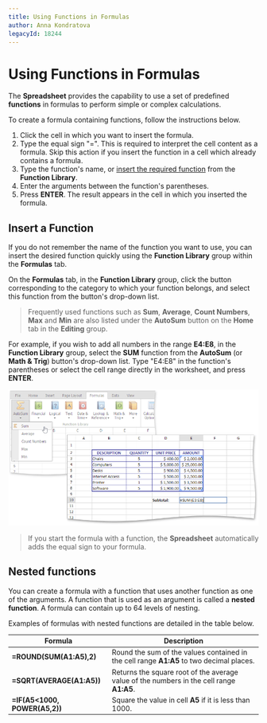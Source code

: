 ```yaml
---
title: Using Functions in Formulas
author: Anna Kondratova
legacyId: 18244
---
```

# Using Functions in Formulas
The **Spreadsheet** provides the capability to use a set of predefined **functions** in formulas to perform simple or complex calculations.

To create a formula containing functions, follow the instructions below.
1. Click the cell in which you want to insert the formula.
2. Type the equal sign "=". This is required to interpret the cell content as a formula. Skip this action if you insert the function in a cell which already contains a formula.
3. Type the function's name, or [insert the required function](#insertfunction) from the **Function Library**.
4. Enter the arguments between the function's parentheses.
5. Press **ENTER**. The result appears in the cell in which you inserted the formula.

## <a name="insertfunction"/>Insert a Function
If you do not remember the name of the function you want to use, you can insert the desired function quickly using the **Function Library** group within the **Formulas** tab.

On the **Formulas** tab, in the **Function Library** group, click the button corresponding to the category to which your function belongs, and select this function from the button's drop-down list.

> Frequently used functions such as **Sum**, **Average**, **Count Numbers**, **Max** and **Min** are also listed under the **AutoSum** button on the **Home** tab in the **Editing** group.

For example, if you wish to add all numbers in the range **E4:E8**, in the **Function Library** group, select the **SUM** function from the **AutoSum** (or **Math &amp; Trig**) button's drop-down list. Type "E4:E8" in the function's parentheses or select the cell range directly in the worksheet, and press **ENTER**.

![EUD_ASPxSpreadsheet_Formulas_InsertFunction](../../../images/img26285.png)

> If you start the formula with a function, the **Spreadsheet** automatically adds the equal sign to your formula.

## <a name="nestedfunction"/>Nested functions
You can create a formula with a function that uses another function as one of the arguments. A function that is used as an argument is called a **nested function**. A formula can contain up to 64 levels of nesting.

Examples of formulas with nested functions are detailed in the table below.

| Formula | Description |
|---|---|
| **=ROUND(SUM(A1:A5),2)** | Round the sum of the values contained in the cell range **A1:A5** to two decimal places. |
| **=SQRT(AVERAGE(A1:A5))** | Returns the square root of the average value of the numbers in the cell range **A1:A5**. |
| **=IF(A5&LT;1000, POWER(A5,2))** | Square the value in cell **A5** if it is less than 1000. |